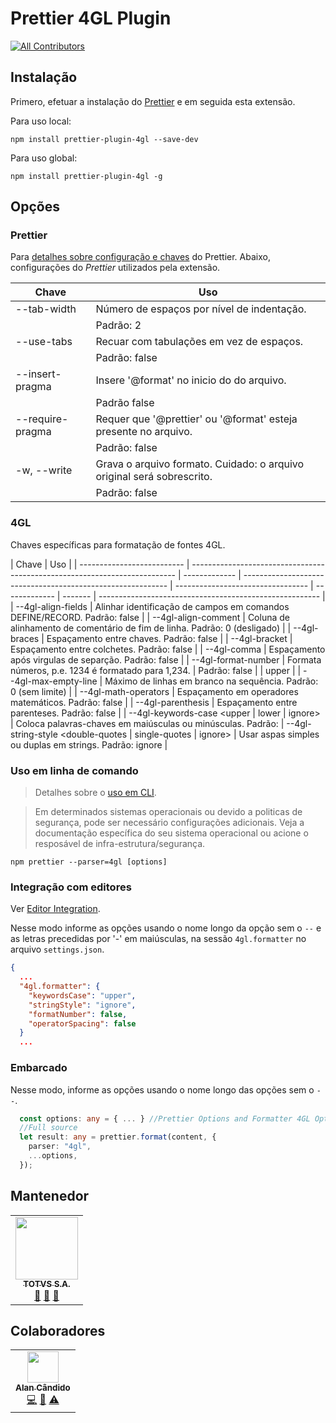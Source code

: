 # Prettier 4GL Plugin

<!-- ALL-CONTRIBUTORS-BADGE:START - Do not remove or modify this section -->

[![All Contributors](https://img.shields.io/badge/all_contributors-1-orange.svg?style=flat-square)](#contributors-)

<!-- ALL-CONTRIBUTORS-BADGE:END -->

## Instalação

Primero, efetuar a instalação do [Prettier](https://prettier.io/docs/en/install.html) e em seguida esta extensão.

Para uso local:

```
npm install prettier-plugin-4gl --save-dev
```

Para uso global:

```
npm install prettier-plugin-4gl -g
```

## Opções

### Prettier

Para [detalhes sobre configuração e chaves](https://https://prettier.io/docs/en/options.html) do Prettier.
Abaixo, configurações do _Prettier_ utilizados pela extensão.

| Chave             | Uso                                                                    |
| ----------------- | ---------------------------------------------------------------------- |
| --tab-width <int> | Número de espaços por nível de indentação.                             |
|                   | Padrão: 2                                                              |
| --use-tabs        | Recuar com tabulações em vez de espaços.                               |
|                   | Padrão: false                                                          |
| --insert-pragma   | Insere '@format' no inicio do do arquivo.                              |
|                   | Padrão false                                                           |
| --require-pragma  | Requer que '@prettier' ou '@format' esteja presente no arquivo.        |
|                   | Padrão: false                                                          |
| -w, --write       | Grava o arquivo formato. Cuidado: o arquivo original será sobrescrito. |
|                   | Padrão: false                                                          |

### 4GL

Chaves específicas para formatação de fontes 4GL.

| Chave                      | Uso                                                                        |
| -------------------------- | -------------------------------------------------------------------------- | ------------- | ----------------------------------------------------------- | --------------------------------- | ------------- | ------- | ------------------------------------------------------- |
| --4gl-align-fields         | Alinhar identificação de campos em comandos DEFINE/RECORD. Padrão: false   |
| --4gl-align-comment <int>  | Coluna de alinhamento de comentário de fim de linha. Padrão: 0 (desligado) |
| --4gl-braces               | Espaçamento entre chaves. Padrão: false                                    |
| --4gl-bracket              | Espaçamento entre colchetes. Padrão: false                                 |
| --4gl-comma                | Espaçamento após virgulas de separção. Padrão: false                       |
| --4gl-format-number        | Formata números, p.e. 1234 é formatado para 1,234.                         | Padrão: false |
| upper                      |
| --4gl-max-empty-line <int> | Máximo de linhas em branco na sequência. Padrão: 0 (sem limite)            |
| --4gl-math-operators       | Espaçamento em operadores matemáticos. Padrão: false                       |
| --4gl-parenthesis          | Espaçamento entre parenteses. Padrão: false                                |
| --4gl-keywords-case <upper | lower                                                                      | ignore>       | Coloca palavras-chaves em maiúsculas ou minúsculas. Padrão: | --4gl-string-style <double-quotes | single-quotes | ignore> | Usar aspas simples ou duplas em strings. Padrão: ignore |

### Uso em linha de comando

> Detalhes sobre o [uso em CLI](https://prettier.io/docs/en/cli.html).

> Em determinados sistemas operacionais ou devido a politicas de segurança, pode ser necessário configurações adicionais. Veja a documentação específica do seu sistema operacional ou acione o resposável de infra-estrutura/segurança.

```
npm prettier --parser=4gl [options]
```

### Integração com editores

Ver [Editor Integration](https://prettier.io/docs/en/editors.html).

Nesse modo informe as opções usando o nome longo da opção sem o `--` e as letras precedidas por '-' em maiúsculas, na sessão `4gl.formatter` no arquivo `settings.json`.

```JSON
{
  ...
  "4gl.formatter": {
    "keywordsCase": "upper",
    "stringStyle": "ignore",
    "formatNumber": false,
    "operatorSpacing": false
  }
  ...
```

### Embarcado

Nesse modo, informe as opções usando o nome longo das opções sem o `--`.

```Typescript
  const options: any = { ... } //Prettier Options and Formatter 4GL Options*
  //Full source
  let result: any = prettier.format(content, {
    parser: "4gl",
    ...options,
  });
```

## Mantenedor

<table>
  <tr>
    <td align="center"><a href="https://twitter.com/TOTVSDevelopers"><img src="https://avatars2.githubusercontent.com/u/20243897?v=4?s=100" width="100px;" alt=""/><br /><sub><b>TOTVS S.A.</b></sub></a><br /><a href="#maintenance-totvs" title="Maintenance">🚧</a> <a href="#plugin-totvs" title="Plugin/utility libraries">🔌</a> <a href="#projectManagement-totvs" title="Project Management">📆</a></td>
    </tr>
</table>

## Colaboradores

<!-- ALL-CONTRIBUTORS-LIST:START - Do not remove or modify this section -->
<!-- prettier-ignore-start -->
<!-- markdownlint-disable -->
<table>
  <tr>
    <td align="center"><a href="https://github.com/brodao"><img src="https://avatars0.githubusercontent.com/u/949914?v=4?s=50" width="50px;" alt=""/><br /><sub><b>Alan Cândido</b></sub></a><br /><a href="https://github.com/totvs/prettier-plugin-4gl/commits?author=brodao" title="Code">💻</a> <a href="https://github.com/totvs/prettier-plugin-4gl/commits?author=brodao" title="Documentation">📖</a> <a href="https://github.com/totvs/prettier-plugin-4gl/commits?author=brodao" title="Tests">⚠️</a></td>
  </tr>
</table>

<!-- markdownlint-restore -->
<!-- prettier-ignore-end -->

<!-- ALL-CONTRIBUTORS-LIST:END -->

